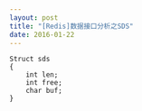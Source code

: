 ```yaml
---
layout: post
title: "[Redis]数据接口分析之SDS"
date: 2016-01-22
---
```


    Struct sds 
    {
        int len;
        int free;
        char buf;
    }



